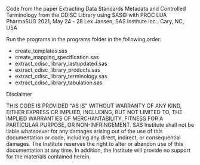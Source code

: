 Code from the paper Extracting Data Standards Metadata and Controlled Terminology from the CDISC Library using SAS© with PROC LUA
PharmaSUG 2021, May 24 - 28
Lex Jansen, SAS Institute Inc., Cary, NC, USA

 
Run the programs in the programs folder in the following order:

- create_templates.sas
- create_mapping_specification.sas
- extract_cdisc_library_lastupdated.sas
- extract_cdisc_library_products.sas
- extract_cdisc_library_terminology.sas
- extract_cdisc_library_tabulation.sas 
 

Disclaimer

THIS CODE IS PROVIDED "AS IS" WITHOUT WARRANTY OF
ANY KIND, EITHER EXPRESS OR IMPLIED, INCLUDING, BUT NOT LIMITED TO, THE IMPLIED
WARRANTIES OF MERCHANTABILITY, FITNESS FOR A PARTICULAR PURPOSE, OR
NON-INFRINGEMENT. SAS Institute shall not be liable whatsoever for any damages
arising out of the use of this documentation or code, including any direct,
indirect, or consequential damages. The Institute reserves the right to alter or
abandon use of this documentation at any time. In addition, the Institute will
provide no support for the materials contained herein.

